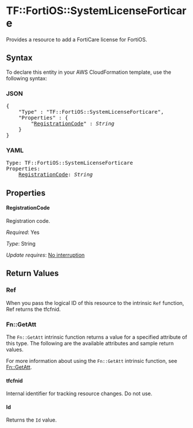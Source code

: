 # TF::FortiOS::SystemLicenseForticare

Provides a resource to add a FortiCare license for FortiOS.

## Syntax

To declare this entity in your AWS CloudFormation template, use the following syntax:

### JSON

<pre>
{
    "Type" : "TF::FortiOS::SystemLicenseForticare",
    "Properties" : {
        "<a href="#registrationcode" title="RegistrationCode">RegistrationCode</a>" : <i>String</i>
    }
}
</pre>

### YAML

<pre>
Type: TF::FortiOS::SystemLicenseForticare
Properties:
    <a href="#registrationcode" title="RegistrationCode">RegistrationCode</a>: <i>String</i>
</pre>

## Properties

#### RegistrationCode

Registration code.

_Required_: Yes

_Type_: String

_Update requires_: [No interruption](https://docs.aws.amazon.com/AWSCloudFormation/latest/UserGuide/using-cfn-updating-stacks-update-behaviors.html#update-no-interrupt)

## Return Values

### Ref

When you pass the logical ID of this resource to the intrinsic `Ref` function, Ref returns the tfcfnid.

### Fn::GetAtt

The `Fn::GetAtt` intrinsic function returns a value for a specified attribute of this type. The following are the available attributes and sample return values.

For more information about using the `Fn::GetAtt` intrinsic function, see [Fn::GetAtt](https://docs.aws.amazon.com/AWSCloudFormation/latest/UserGuide/intrinsic-function-reference-getatt.html).

#### tfcfnid

Internal identifier for tracking resource changes. Do not use.

#### Id

Returns the <code>Id</code> value.

